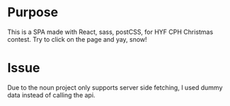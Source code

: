 # Purpose

This is a SPA made with React, sass, postCSS, for HYF CPH Christmas contest. Try to click on the page and yay, snow!

# Issue

Due to the noun project only supports server side fetching, I used dummy data instead of calling the api.
